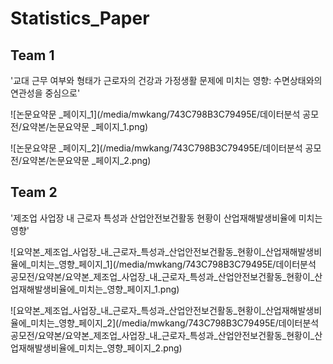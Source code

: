 # Statistics_Paper
## Team 1

'교대 근무 여부와 형태가 근로자의 건강과 가정생활 문제에 미치는 영향: 수면상태와의 연관성을 중심으로'

![논문요약문 _페이지_1](/media/mwkang/743C798B3C79495E/데이터분석 공모전/요약본/논문요약문 _페이지_1.png)

![논문요약문 _페이지_2](/media/mwkang/743C798B3C79495E/데이터분석 공모전/요약본/논문요약문 _페이지_2.png)



## Team 2

'제조업 사업장 내 근로자 특성과 산업안전보건활동 현황이 산업재해발생비율에 미치는 영향'

![요약본_제조업_사업장_내_근로자_특성과_산업안전보건활동_현황이_산업재해발생비율에_미치는_영향_페이지_1](/media/mwkang/743C798B3C79495E/데이터분석 공모전/요약본/요약본_제조업_사업장_내_근로자_특성과_산업안전보건활동_현황이_산업재해발생비율에_미치는_영향_페이지_1.png)

![요약본_제조업_사업장_내_근로자_특성과_산업안전보건활동_현황이_산업재해발생비율에_미치는_영향_페이지_2](/media/mwkang/743C798B3C79495E/데이터분석 공모전/요약본/요약본_제조업_사업장_내_근로자_특성과_산업안전보건활동_현황이_산업재해발생비율에_미치는_영향_페이지_2.png)
